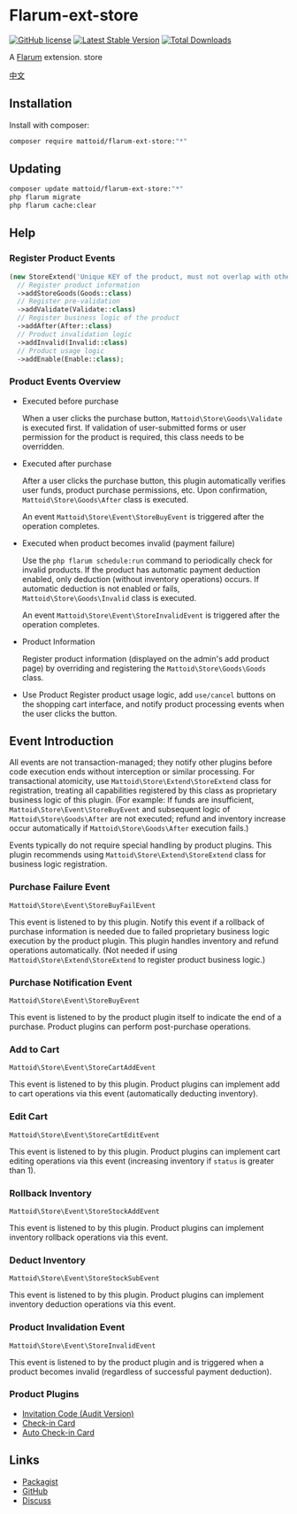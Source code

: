 # Flarum-ext-store

[![GitHub license](https://img.shields.io/badge/license-MIT-blue.svg)](https://raw.githubusercontent.com/Mattoids/flarum-ext-store/master/LICENSE.md) [![Latest Stable Version](https://img.shields.io/packagist/v/mattoid/flarum-ext-store.svg)](https://packagist.org/packages/mattoid/flarum-ext-store) [![Total Downloads](https://img.shields.io/packagist/dt/mattoid/flarum-ext-store.svg)](https://packagist.org/packages/mattoid/flarum-ext-store)

A [Flarum](http://flarum.org) extension. store 

[中文](https://github.com/Mattoids/flarum-ext-store/blob/master/docs/readme_cn.md)


## Installation

Install with composer:

```sh
composer require mattoid/flarum-ext-store:"*"
```

## Updating

```sh
composer update mattoid/flarum-ext-store:"*"
php flarum migrate
php flarum cache:clear
```


## Help
### Register Product Events
```php
(new StoreExtend('Unique KEY of the product, must not overlap with other extensions'))
  // Register product information
  ->addStoreGoods(Goods::class)
  // Register pre-validation
  ->addValidate(Validate::class)
  // Register business logic of the product
  ->addAfter(After::class)
  // Product invalidation logic
  ->addInvalid(Invalid::class)
  // Product usage logic
  ->addEnable(Enable::class);
```

### Product Events Overview
- Executed before purchase

  When a user clicks the purchase button, `Mattoid\Store\Goods\Validate` is executed first. If validation of user-submitted forms or user permission for the product is required, this class needs to be overridden.

- Executed after purchase

  After a user clicks the purchase button, this plugin automatically verifies user funds, product purchase permissions, etc. Upon confirmation, `Mattoid\Store\Goods\After` class is executed.

  An event `Mattoid\Store\Event\StoreBuyEvent` is triggered after the operation completes.

- Executed when product becomes invalid (payment failure)

  Use the `php flarum schedule:run` command to periodically check for invalid products. If the product has automatic payment deduction enabled, only deduction (without inventory operations) occurs. If automatic deduction is not enabled or fails, `Mattoid\Store\Goods\Invalid` class is executed.

  An event `Mattoid\Store\Event\StoreInvalidEvent` is triggered after the operation completes.

- Product Information

  Register product information (displayed on the admin's add product page) by overriding and registering the `Mattoid\Store\Goods\Goods` class.

- Use Product
  Register product usage logic, add `use/cancel` buttons on the shopping cart interface, and notify product processing events when the user clicks the button.

## Event Introduction
All events are not transaction-managed; they notify other plugins before code execution ends without interception or similar processing. For transactional atomicity, use `Mattoid\Store\Extend\StoreExtend` class for registration, treating all capabilities registered by this class as proprietary business logic of this plugin.
(For example: If funds are insufficient, `Mattoid\Store\Event\StoreBuyEvent` and subsequent logic of `Mattoid\Store\Goods\After` are not executed; refund and inventory increase occur automatically if `Mattoid\Store\Goods\After` execution fails.)

Events typically do not require special handling by product plugins. This plugin recommends using `Mattoid\Store\Extend\StoreExtend` class for business logic registration.

### Purchase Failure Event
`Mattoid\Store\Event\StoreBuyFailEvent`

This event is listened to by this plugin. Notify this event if a rollback of purchase information is needed due to failed proprietary business logic execution by the product plugin. This plugin handles inventory and refund operations automatically.
(Not needed if using `Mattoid\Store\Extend\StoreExtend` to register product business logic.)

### Purchase Notification Event
`Mattoid\Store\Event\StoreBuyEvent`

This event is listened to by the product plugin itself to indicate the end of a purchase. Product plugins can perform post-purchase operations.

### Add to Cart
`Mattoid\Store\Event\StoreCartAddEvent`

This event is listened to by this plugin. Product plugins can implement add to cart operations via this event (automatically deducting inventory).

### Edit Cart
`Mattoid\Store\Event\StoreCartEditEvent`

This event is listened to by this plugin. Product plugins can implement cart editing operations via this event (increasing inventory if `status` is greater than 1).

### Rollback Inventory
`Mattoid\Store\Event\StoreStockAddEvent`

This event is listened to by this plugin. Product plugins can implement inventory rollback operations via this event.

### Deduct Inventory
`Mattoid\Store\Event\StoreStockSubEvent`

This event is listened to by this plugin. Product plugins can implement inventory deduction operations via this event.

### Product Invalidation Event
`Mattoid\Store\Event\StoreInvalidEvent`

This event is listened to by the product plugin and is triggered when a product becomes invalid (regardless of successful payment deduction).

### Product Plugins
- [Invitation Code (Audit Version)](https://github.com/Mattoids/flarum-ext-store-invite)
- [Check-in Card](https://github.com/Mattoids/flarum-ext-store-check-in)
- [Auto Check-in Card](https://github.com/Mattoids/flarum-ext-store-auto-check-in)


## Links

- [Packagist](https://packagist.org/packages/mattoid/flarum-ext-store)
- [GitHub](https://github.com/mattoids/flarum-ext-store)
- [Discuss](https://discuss.flarum.org/d/34793)
